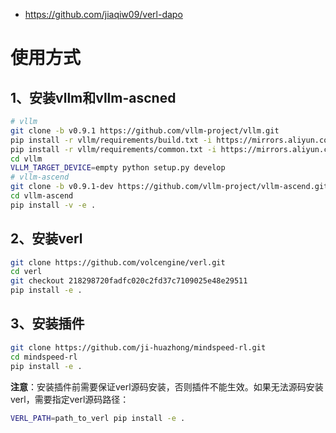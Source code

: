 - https://github.com/jiaqiw09/verl-dapo

# 使用方式

## 1、安装vllm和vllm-ascned
```bash
# vllm
git clone -b v0.9.1 https://github.com/vllm-project/vllm.git
pip install -r vllm/requirements/build.txt -i https://mirrors.aliyun.com/pypi/simple/#将里面的torch==2.7删除
pip install -r vllm/requirements/common.txt -i https://mirrors.aliyun.com/pypi/simple/
cd vllm
VLLM_TARGET_DEVICE=empty python setup.py develop
# vllm-ascend
git clone -b v0.9.1-dev https://github.com/vllm-project/vllm-ascend.git + git checkout 02640b2f4b137cc75d1b6888697313676542cb00
cd vllm-ascend
pip install -v -e .
```

## 2、安装verl
```bash
git clone https://github.com/volcengine/verl.git
cd verl
git checkout 218298720fadfc020c2fd37c7109025e48e29511
pip install -e .
```

## 3、安装插件
```bash
git clone https://github.com/ji-huazhong/mindspeed-rl.git
cd mindspeed-rl
pip install -e .
```

**注意**：安装插件前需要保证verl源码安装，否则插件不能生效。如果无法源码安装verl，需要指定verl源码路径：

```bash
VERL_PATH=path_to_verl pip install -e .
```